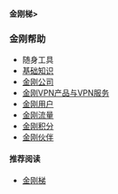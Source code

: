 #### 金刚梯>
### 金刚帮助
- 随身工具
- [基础知识](https://a2zitpro.github.io/web/abcofvpn)
- [金刚公司](https://a2zitpro.github.io/web/list_a2zitpro)
- [金刚VPN产品与VPN服务](https://a2zitpro.github.io/web/list_kkproducts&services)
- [金刚用户](https://a2zitpro.github.io/web/list_kkuser)
- [金刚流量]()
- [金刚积分]()
- [金刚伙伴]()


#### 推荐阅读
- [金刚梯](https://a2zitpro.github.io/web/dlb)
